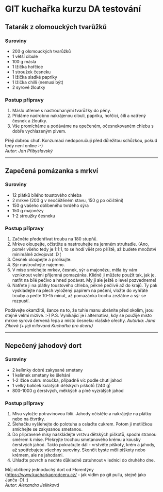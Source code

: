 ﻿# GIT kuchařka kurzu DA testování

## Tatarák z olomouckých tvarůžků

### Suroviny

* 200 g olomouckých tvarůžků
* 1 větší cibule
* 100 g másla
* 1 lžička hořčice
* 1 stroužek česneku
* 1 lžička sladké papriky
* 1 lžička chilli (nemusí být)
* 2 syrové žloutky

### Postup přípravy
1. Máslo utřeme s nastrouhanými tvarůžky do pěny.
2. Přidáme nadrobno nakrájenou cibuli, papriku, hořčici, čili a natřený česnek a žloutky.
3. Vše promícháme a podáváme na opečeném, očesnekovaném chlebu s dobře vychlazeným pivem.

Přeji dobrou chuť. Konzumaci nedoporučuji před důležitou schůzkou, pokud tedy není online :-)  
_Autor: Jan Přibyslavský_

---

## Zapečená pomázanka s mrkví

### Suroviny

* 12 plátků bílého toustového chleba
* 2 mrkve (200 g v neočištěném stavu, 150 g po očištění)
* 150 g vašeho oblíbeného tvrdého sýra
* 150 g majonézy
* 1-2 stroužky česneku

### Postup přípravy
1. Začněte předehřívat troubu na 180 stupňů.
2. Mrkve oloupejte, očistěte a nastrouhejte na jemném struhadle. (Ano, poměr všeho tedy je 1:1:1, to se hodí věět pro příště, až budete množství minimálně zdvojovat :D )
3. Česnek oloupejte a prolisujte.
4. Sýr nastrouhejte najemno.
5. V míse smíchejte mrkev, česnek, sýr a majonézu, měla by vám vzniknout velmi příjemná pomazánka. Klidně ji můžete použít tak, jak je, natřít na bílé pečivo a hned podávat. My ji ale ještě o level pozvedneme!
6. Natřete ji na plátky toustového chleba, pěkně pečlivě až do krajů. Ty pak vyskládejte na plech vyložený papírem na pečení, vložte do vyhřáté trouby a pečte 10-15 minut, až pomazánka trochu zezlátne a sýr se rozpustí.

Podávejte okamžitě, šance na to, že tuhle manu ubráníte před okolím, jsou stejně velmi mizivé. :-) P.S. Vynikající je i alternativa, kdy se použije místo mrkve syrová červená řepa a místo česneku vlašské ořechy. 
_Autorka: Jana Zíková (+ její milovaná Kuchařka pro dceru)_

---

## Nepečený jahodový dort

### Suroviny

* 2 kelímky dobré zakysané smetany  
* 1 kelímek smetany ke šlehání  
* 1-2 lžíce cukru moučka, případně víc podle chuti jahod  
* 1 velký balíček kulatých dětských piškotů (240 g)  
* 800-1000 g čerstvých, měkkých a plně vyzrálých jahod  

### Postup přípravy
1. Mísu vyložte potravinovou fólií. Jahody očistěte a nakrájejte na plátky nebo na čtvrtky.    
2. Šlehačku vyšlehejte do polotuha a oslaďte cukrem. Potom ji metličkou smíchejte se zakysanou smetanou.  
3. Do připravené mísy naskládejte vrstvu dětských piškotů, spodní stranou směrem k míse. Překryjte trochou smetanového krému a kousky čerstvých jahod. Takto pokračujte dál - vrstvěte piškoty, krém a jahody, až spotřebujete všechny suroviny. Skončit byste měli piškoty nebo krémem, ale ne jahodami.  
4. Uhlaďte povrch a nechte důkladně zatuhnout v lednici do druhého dne.  

Můj oblíbený jednoduchý dort od Florentýny (https://www.kucharkaprodceru.cz/ - jak vidím po git pullu, stejně jako Janča :D) :)  
_Autor: Alexandra Jelínková_
